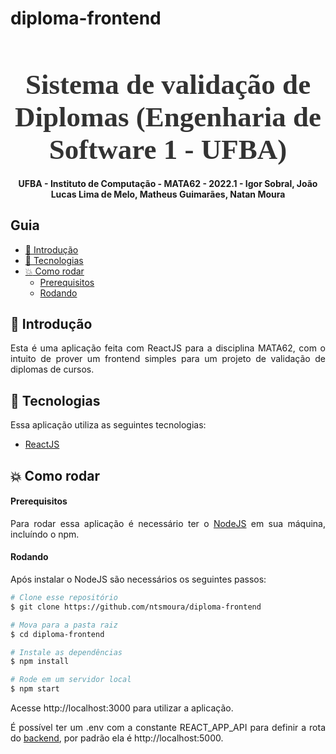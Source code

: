 # diploma-frontend
<h1 align="center" style="font-family: Ubuntu; font-size: 45px; color: #333; margin-bottom: 0">
  Sistema de validação de Diplomas (Engenharia de Software 1 - UFBA)
</h1>

<!-- Description -->

<h4 align="center">
	UFBA - Instituto de Computação - MATA62 - 2022.1 - Igor Sobral, João Lucas Lima de Melo, Matheus Guimarães, Natan Moura
</h4>

<!-- Summary -->

<h2>Guia</h2>

- [:book: Introdução](#book-introdução)
- [:rocket: Tecnologias](#rocket-tecnologias)
- [:boom: Como rodar](#boom-como-rodar)
    - [Prerequisitos](#prerequisitos)
    - [Rodando](#rodando)

<a id="doc"></a>

<div align="justify">

<a id="introdução"></a>

## :book: Introdução

Esta é uma aplicação feita com ReactJS para a disciplina MATA62, com o intuito de prover um frontend simples para um projeto de validação de diplomas de cursos.

<a id="tecnologias"></a>

## :rocket: Tecnologias

Essa aplicação utiliza as seguintes tecnologias:

- [ReactJS](https://pt-br.reactjs.org/)

<a id="como-executar"></a>

## :boom: Como rodar

#### Prerequisitos

Para rodar essa aplicação é necessário ter o [NodeJS](https://nodejs.org/en/download/) em sua máquina, incluíndo o npm.

#### Rodando

Após instalar o NodeJS são necessários os seguintes passos:

```sh
# Clone esse repositório
$ git clone https://github.com/ntsmoura/diploma-frontend

# Mova para a pasta raiz
$ cd diploma-frontend

# Instale as dependências
$ npm install

# Rode em um servidor local
$ npm start
```
Acesse http://localhost:3000 para utilizar a aplicação.

É possível ter um .env com a constante REACT_APP_API para definir a rota do [backend](https://gitlab.com/reicavera/TrabalhoEngSeoftware/), por padrão ela é http://localhost:5000.
	
</div>
